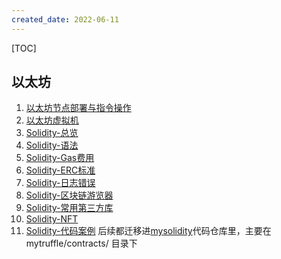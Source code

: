 ```yaml
---
created_date: 2022-06-11
---
```


[TOC]

## 以太坊

01. [以太坊节点部署与指令操作](./ethnode.md)
02. [以太坊虚拟机](./evm.md)
03. [Solidity-总览](./contract/solidity.md)
04. [Solidity-语法](./contract/grammer.md)
05. [Solidity-Gas费用](./contract/cost.md)
06. [Solidity-ERC标准](./contract/ERC.md)
07. [Solidity-日志错误](./contract/error.md)
08. [Solidity-区块链游览器](./contract/explorer.md)
09. [Solidity-常用第三方库](./contract/library.md)
10. [Solidity-NFT](./contract/library.md)
11. [Solidity-代码案例](./contract-code/) 后续都迁移进[mysolidity](https://github.com/garysdevil/mysolidity)代码仓库里，主要在 mytruffle/contracts/ 目录下
